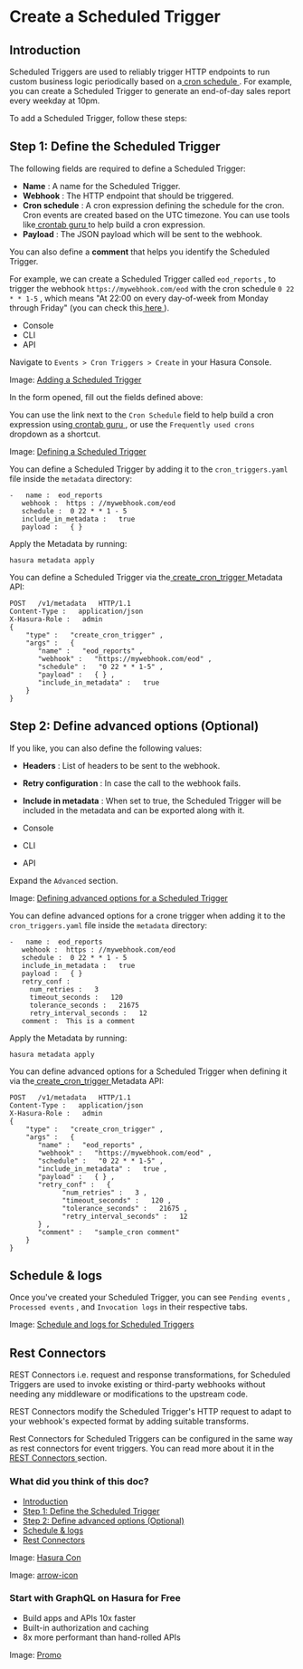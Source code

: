 # Create a Scheduled Trigger

## Introduction​

Scheduled Triggers are used to reliably trigger HTTP endpoints to run custom business logic periodically based on a[ cron schedule ](https://en.wikipedia.org/wiki/Cron). For example, you can create a Scheduled Trigger to generate an
end-of-day sales report every weekday at 10pm.

To add a Scheduled Trigger, follow these steps:

## Step 1: Define the Scheduled Trigger​

The following fields are required to define a Scheduled Trigger:

- **Name** : A name for the Scheduled Trigger.
- **Webhook** : The HTTP endpoint that should be triggered.
- **Cron schedule** : A cron expression defining the schedule for the cron. Cron events are created based on the UTC
timezone. You can use tools like[ crontab guru ](https://crontab.guru/#*_*_*_*_*)to help build a cron expression.
- **Payload** : The JSON payload which will be sent to the webhook.


You can also define a **comment** that helps you identify the Scheduled Trigger.

For example, we can create a Scheduled Trigger called `eod_reports` , to trigger the webhook `https://mywebhook.com/eod` with the cron schedule `0 22 * * 1-5` , which means "At 22:00 on every day-of-week from Monday through Friday" (you can
check this[ here ](https://crontab.guru/#0_22_*_*_1-5)).

- Console
- CLI
- API


Navigate to `Events > Cron Triggers > Create` in your Hasura Console.

Image: [ Adding a Scheduled Trigger ](https://hasura.io/docs/assets/images/create-cron-470787a7abd66c013d27a83a5891c31d.png)

In the form opened, fill out the fields defined above:

You can use the link next to the `Cron Schedule` field to help build a cron expression using[ crontab guru ](https://crontab.guru/#*_*_*_*_*), or use the `Frequently used crons` dropdown as a shortcut.

Image: [ Defining a Scheduled Trigger ](https://hasura.io/docs/assets/images/define-cron-trigger-77ee7dc14cad5697b0a0239672d402a2.png)

You can define a Scheduled Trigger by adding it to the `cron_triggers.yaml` file inside the `metadata` directory:

```
-   name :  eod_reports
   webhook :  https : //mywebhook.com/eod
   schedule :  0 22 * * 1 - 5
   include_in_metadata :   true
   payload :   { }
```

Apply the Metadata by running:

`hasura metadata apply`

You can define a Scheduled Trigger via the[ create_cron_trigger ](https://hasura.io/docs/latest/api-reference/metadata-api/scheduled-triggers/#metadata-create-cron-trigger)Metadata API:

```
POST   /v1/metadata   HTTP/1.1
Content-Type :   application/json
X-Hasura-Role :   admin
{
    "type" :   "create_cron_trigger" ,
    "args" :   {
       "name" :   "eod_reports" ,
       "webhook" :   "https://mywebhook.com/eod" ,
       "schedule" :   "0 22 * * 1-5" ,
       "payload" :   { } ,
       "include_in_metadata" :   true
    }
}
```

## Step 2: Define advanced options (Optional)​

If you like, you can also define the following values:

- **Headers** : List of headers to be sent to the webhook.
- **Retry configuration** : In case the call to the webhook fails.
- **Include in metadata** : When set to true, the Scheduled Trigger will be included in the metadata and can be exported
along with it.


- Console
- CLI
- API


Expand the `Advanced` section.

Image: [ Defining advanced options for a Scheduled Trigger ](https://hasura.io/docs/assets/images/advanced-cron-992b9d3553fba15235ddf9014a035f29.png)

You can define advanced options for a crone trigger when adding it to the `cron_triggers.yaml` file inside the `metadata` directory:

```
-   name :  eod_reports
   webhook :  https : //mywebhook.com/eod
   schedule :  0 22 * * 1 - 5
   include_in_metadata :   true
   payload :   { }
   retry_conf :
     num_retries :   3
     timeout_seconds :   120
     tolerance_seconds :   21675
     retry_interval_seconds :   12
   comment :  This is a comment
```

Apply the Metadata by running:

`hasura metadata apply`

You can define advanced options for a Scheduled Trigger when defining it via the[ create_cron_trigger ](https://hasura.io/docs/latest/api-reference/metadata-api/scheduled-triggers/#metadata-create-cron-trigger)Metadata API:

```
POST   /v1/metadata   HTTP/1.1
Content-Type :   application/json
X-Hasura-Role :   admin
{
    "type" :   "create_cron_trigger" ,
    "args" :   {
       "name" :   "eod_reports" ,
       "webhook" :   "https://mywebhook.com/eod" ,
       "schedule" :   "0 22 * * 1-5" ,
       "include_in_metadata" :   true ,
       "payload" :   { } ,
       "retry_conf" :   {
             "num_retries" :   3 ,
             "timeout_seconds" :   120 ,
             "tolerance_seconds" :   21675 ,
             "retry_interval_seconds" :   12
       } ,
       "comment" :   "sample_cron comment"
    }
}
```

## Schedule & logs​

Once you've created your Scheduled Trigger, you can see `Pending events` , `Processed events` , and `Invocation logs` in
their respective tabs.

Image: [ Schedule and logs for Scheduled Triggers ](https://hasura.io/docs/assets/images/pending-cron-0cb2990eefbe80cb8ed7982b3f2c1929.png)

## Rest Connectors​

REST Connectors i.e. request and response transformations, for Scheduled Triggers are used to invoke existing or
third-party webhooks without needing any middleware or modifications to the upstream code.

REST Connectors modify the Scheduled Trigger's HTTP request to adapt to your webhook's expected format by adding
suitable transforms.

Rest Connectors for Scheduled Triggers can be configured in the same way as rest connectors for event triggers. You can
read more about it in the[ REST Connectors ](https://hasura.io/docs/latest/event-triggers/rest-connectors/)section.

### What did you think of this doc?

- [ Introduction ](https://hasura.io/docs/latest/scheduled-triggers/create-cron-trigger/#rest-connectors/#introduction)
- [ Step 1: Define the Scheduled Trigger ](https://hasura.io/docs/latest/scheduled-triggers/create-cron-trigger/#rest-connectors/#step-1-define-the-scheduled-trigger)
- [ Step 2: Define advanced options (Optional) ](https://hasura.io/docs/latest/scheduled-triggers/create-cron-trigger/#rest-connectors/#step-2-define-advanced-options-optional)
- [ Schedule & logs ](https://hasura.io/docs/latest/scheduled-triggers/create-cron-trigger/#rest-connectors/#schedule--logs)
- [ Rest Connectors ](https://hasura.io/docs/latest/scheduled-triggers/create-cron-trigger/#rest-connectors/#rest-connectors)


Image: [ Hasura Con ](https://res.cloudinary.com/dh8fp23nd/image/upload/v1686154570/hasura-con-2023/has-con-light-date_r2a2ud.png)

Image: [ arrow-icon ](https://res.cloudinary.com/dh8fp23nd/image/upload/v1683723549/main-web/chevron-right_ldbi7d.png)

### Start with GraphQL on Hasura for Free

- Build apps and APIs 10x faster
- Built-in authorization and caching
- 8x more performant than hand-rolled APIs


Image: [ Promo ](https://hasura.io/docs/assets/images/hasura-free-ff60e409244e0ea12b5a3045d1a9096b.png)